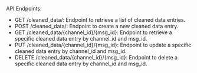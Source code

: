 API Endpoints:

- GET /cleaned_data/: Endpoint to retrieve a list of cleaned data entries.
- POST /cleaned_data/: Endpoint to create a new cleaned data entry.
- GET /cleaned_data/{channel_id}/{msg_id}: Endpoint to retrieve a specific cleaned data entry by channel_id and msg_id.
- PUT /cleaned_data/{channel_id}/{msg_id}: Endpoint to update a specific cleaned data entry by channel_id and msg_id.
- DELETE /cleaned_data/{channel_id}/{msg_id}: Endpoint to delete a specific cleaned data entry by channel_id and msg_id.